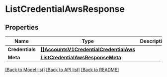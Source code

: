 # ListCredentialAwsResponse

## Properties

Name | Type | Description | Notes
------------ | ------------- | ------------- | -------------
**Credentials** | [**[]AccountsV1CredentialCredentialAws**](accounts.v1.credential.credential_aws.md) |  |[optional] 
**Meta** | [**ListCredentialAwsResponseMeta**](ListCredentialAwsResponse_meta.md) |  |[optional] 

[[Back to Model list]](../README.md#documentation-for-models) [[Back to API list]](../README.md#documentation-for-api-endpoints) [[Back to README]](../README.md)


